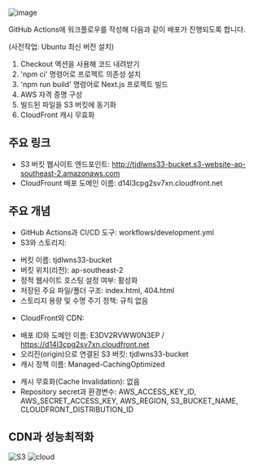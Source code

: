 ![image](https://github.com/user-attachments/assets/58e354df-cc9d-4957-bedc-252f8567a86f)



GitHub Actions에 워크플로우를 작성해 다음과 같이 배포가 진행되도록 합니다.

(사전작업: Ubuntu 최신 버전 설치)

1. Checkout 액션을 사용해 코드 내려받기
2. 'npm ci' 명령어로 프로젝트 의존성 설치
3. 'npm run build' 명령어로 Next.js 프로젝트 빌드
4. AWS 자격 증명 구성
5. 빌드된 파일을 S3 버킷에 동기화
6. CloudFront 캐시 무효화

## 주요 링크

- S3 버킷 웹사이트 엔드포인트: http://tjdlwns33-bucket.s3-website-ap-southeast-2.amazonaws.com
- CloudFrount 배포 도메인 이름: d14l3cpg2sv7xn.cloudfront.net

## 주요 개념

- GitHub Actions과 CI/CD 도구: workflows/development.yml
- S3와 스토리지:
* 버킷 이름: tjdlwns33-bucket
* 버킷 위치(리전): ap-southeast-2
* 정적 웹사이트 호스팅 설정 여부: 활성화
* 저장된 주요 파일/폴더 구조: index.html, 404.html
* 스토리지 용량 및 수명 주기 정책: 규칙 없음
- CloudFront와 CDN:
* 배포 ID와 도메인 이름: E3DV2RVWW0N3EP / https://d14l3cpg2sv7xn.cloudfront.net
* 오리진(origin)으로 연결된 S3 버킷: tjdlwns33-bucket
* 캐시 정책 이름: Managed-CachingOptimized
- 캐시 무효화(Cache Invalidation): 없음
- Repository secret과 환경변수: AWS_ACCESS_KEY_ID, AWS_SECRET_ACCESS_KEY, AWS_REGION, S3_BUCKET_NAME, CLOUDFRONT_DISTRIBUTION_ID

## CDN과 성능최적화
![S3](https://github.com/user-attachments/assets/49323b8a-bf8b-4f86-bd69-8601d8ebb6ce)
![cloud](https://github.com/user-attachments/assets/44594b1a-a8aa-4d01-bd90-7f733aec0e61)


